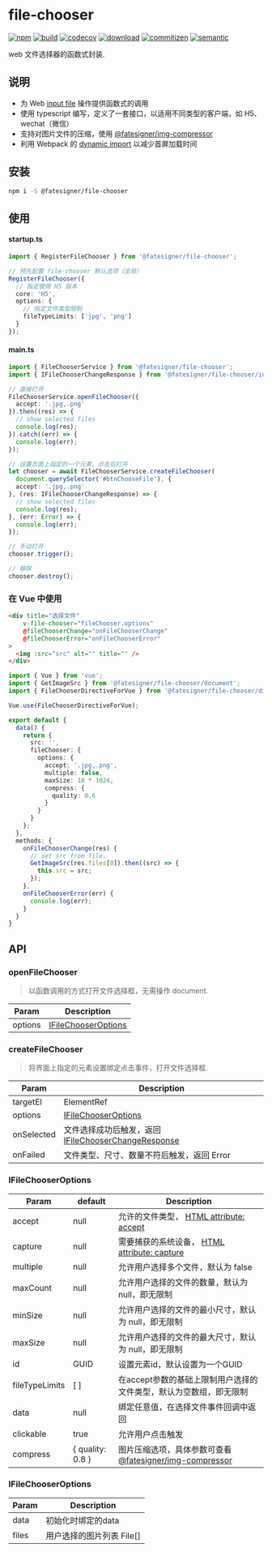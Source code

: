 # file-chooser

[![npm][npm-image]][npm-url]
[![build][travis-image]][travis-url]
[![codecov][codecov-image]][codecov-url]
[![download][download-image]][download-url]
[![commitizen][commitizen-image]][commitizen-url]
[![semantic][semantic-image]][semantic-url]

[npm-image]: https://img.shields.io/npm/v/@fatesigner/file-chooser.svg?color=red
[npm-url]: https://npmjs.com/package/@fatesigner/file-chooser
[travis-image]: https://travis-ci.com/fatesigner/file-chooser.svg?token=i21P7stb8bZPNjZakvsi&branch=master&color=success
[travis-url]: https://travis-ci.com/fatesigner/file-chooser
[codecov-image]: https://codecov.io/gh/fatesigner/file-chooser/branch/master/graph/badge.svg
[codecov-url]: https://codecov.io/gh/fatesigner/file-chooser
[download-image]: https://img.shields.io/npm/dw/@fatesigner/file-chooser.svg?color=green
[download-url]: https://npmjs.com/package/@fatesigner/file-chooser
[commitizen-image]: https://img.shields.io/badge/commitizen-friendly-green.svg
[commitizen-url]: http://commitizen.github.io/cz-cli/
[semantic-image]: https://img.shields.io/badge/%20%20%F0%9F%93%A6%F0%9F%9A%80-semantic--release-e10079.svg?style=flat-square
[semantic-url]: https://opensource.org/licenses/MIT

web 文件选择器的函数式封装.

## 说明
- 为 Web [input file](https://developer.mozilla.org/zh-CN/docs/Web/HTML/Element/Input/file) 操作提供函数式的调用
- 使用 typescript 编写，定义了一套接口，以适用不同类型的客户端，如 H5、wechat（微信）
- 支持对图片文件的压缩，使用 [@fatesigner/img-compressor](https://github.com/fatesigner/img-compressor)
- 利用 Webpack 的 [dynamic import](https://webpack.docschina.org/guides/code-splitting/) 以减少首屏加载时间
## 安装

```bash
npm i -S @fatesigner/file-chooser
```

## 使用
#### startup.ts
```ts
import { RegisterFileChooser } from '@fatesigner/file-chooser';

// 预先配置 file-chooser 默认选项（全局）
RegisterFileChooser({
  // 指定使用 H5 版本
  core: 'H5',
  options: {
    // 指定文件类型限制
    fileTypeLimits: ['jpg', 'png']
  }
});
```
#### main.ts
```ts
import { FileChooserService } from '@fatesigner/file-chooser';
import { IFileChooserChangeResponse } from '@fatesigner/file-chooser/interfaces';

// 直接打开
FileChooserService.openFileChooser({
  accept: '.jpg,.png'
}).then((res) => {
  // show selected files
  console.log(res);
}).catch((err) => {
  console.log(err);
});

// 设置页面上指定的一个元素，点击后打开
let chooser = await FileChooserService.createFileChooser(
  document.querySelector('#btnChooseFile'), {
  accept: '.jpg,.png'
}, (res: IFileChooserChangeResponse) => {
  // show selected files
  console.log(res);
}, (err: Error) => {
  console.log(err);
});

// 手动打开
chooser.trigger();

// 移除
chooser.destroy();
```

### 在 Vue 中使用
```html
<div title="选择文件"
    v-file-chooser="fileChooser.options"
    @fileChooserChange="onFileChooserChange"
    @fileChooserError="onFileChooserError"
>
  <img :src="src" alt="" title="" />
</div>
```
```ts
import { Vue } from 'vue';
import { GetImageSrc } from '@fatesigner/file-chooser/document';
import { FileChooserDirectiveForVue } from '@fatesigner/file-chooser/directives/file-chooser.directive';

Vue.use(FileChooserDirectiveForVue);

export default {
  data() {
    return {
      src: '',
      fileChooser: {
        options: {
          accept: '.jpg,.png',
          multiple: false,
          maxSize: 10 * 1024,
          compress: {
            quality: 0.6
          }
        }
      }
    };
  },
  methods: {
    onFileChooserChange(res) {
      // set src from file.
      GetImageSrc(res.files[0]).then((src) => {
        this.src = src;
      });
    },
    onFileChooserError(err) {
      console.log(err);
    }
  }
}
```

## API
### openFileChooser
> 以函数调用的方式打开文件选择框，无需操作 document.

| Param | Description |
| --- | --- |
| options | [IFileChooserOptions](#IFileChooserOptions) |

### createFileChooser
> 将界面上指定的元素设置绑定点击事件，打开文件选择框.

| Param | Description |
| --- | --- |
| targetEl | ElementRef |
| options | [IFileChooserOptions](#IFileChooserOptions) |
| onSelected | 文件选择成功后触发，返回 [IFileChooserChangeResponse](#IFileChooserChangeResponse) |
| onFailed | 文件类型、尺寸、数量不符后触发，返回 Error |

### IFileChooserOptions
| Param | default | Description |
| --- | --- | --- |
| accept  | null | 允许的文件类型， [HTML attribute: accept](https://developer.mozilla.org/zh-CN/docs/Web/HTML/Attributes/accept) |
| capture | null | 需要捕获的系统设备， [HTML attribute: capture](https://developer.mozilla.org/zh-CN/docs/Web/HTML/Attributes/capture) |
| multiple | null | 允许用户选择多个文件，默认为 false  |
| maxCount | null | 允许用户选择的文件的数量，默认为 null，即无限制  |
| minSize | null | 允许用户选择的文件的最小尺寸，默认为 null，即无限制  |
| maxSize | null | 允许用户选择的文件的最大尺寸，默认为 null，即无限制  |
| id | GUID | 设置元素id，默认设置为一个GUID  |
| fileTypeLimits | [ ] | 在accept参数的基础上限制用户选择的文件类型，默认为空数组，即无限制  |
| data | null | 绑定任意值，在选择文件事件回调中返回  |
| clickable | true | 允许用户点击触发  |
| compress | { quality: 0.8 } | 图片压缩选项，具体参数可查看 [@fatesigner/img-compressor](https://github.com/fatesigner/img-compressor)  |

### IFileChooserOptions
| Param | Description |
| --- | --- |
| data | 初始化时绑定的data  |
| files | 用户选择的图片列表 File[]  |
